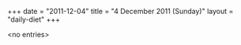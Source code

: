 +++
date = "2011-12-04"
title = "4 December 2011 (Sunday)"
layout = "daily-diet"
+++

\<no entries\>